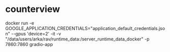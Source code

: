 # counterview


docker run -e GOOGLE_APPLICATION_CREDENTIALS="application_default_credentials.json"  --gpus 'device=2' -it -v "/data/users/arka/rav/runtime_data:/server_runtime_data_docker" -p 7860:7860 gradio-app
